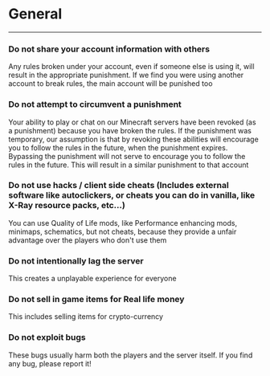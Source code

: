 # General

---

### Do not share your account information with others

Any rules broken under your account, even if someone else is using it, will result in the appropriate punishment. If we find you were using another account to break rules, the main account will be punished too

### Do not attempt to circumvent a punishment

Your ability to play or chat on our Minecraft servers have been revoked (as a punishment) because you have broken the rules. If the punishment was temporary, our assumption is that by revoking these abilities will encourage you to follow the rules in the future, when the punishment expires. Bypassing the punishment will not serve to encourage you to follow the rules in the future. This will result in a similar punishment to that account

### Do not use hacks / client side cheats (Includes external software like autoclickers, or cheats you can do in vanilla, like X-Ray resource packs, etc...)

You can use Quality of Life mods, like Performance enhancing mods, minimaps, schematics, but not cheats, because they provide a unfair advantage over the players who don't use them

### Do not intentionally lag the server

This creates a unplayable experience for everyone

### Do not sell in game items for Real life money

This includes selling items for crypto-currency

### Do not exploit bugs

These bugs usually harm both the players and the server itself. If you find any bug, please report it!